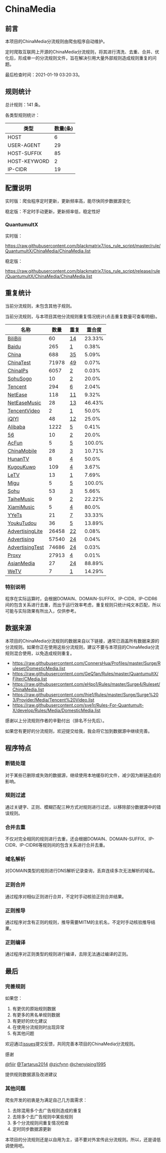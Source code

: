# ChinaMedia

## 前言

本项目的ChinaMedia分流规则由爬虫程序自动维护。

定时爬取互联网上开源的ChinaMedia分流规则，将其进行清洗、去重、合并、优化后，形成单一的分流规则文件，旨在解决引用大量外部规则造成规则重复的问题。



最后检查时间：2021-01-19 03:20:33。

## 规则统计

总计规则：141 条。

各类型规则统计：

| 类型 | 数量(条) |
| ---- | ---- |
| HOST | 6 |
| USER-AGENT | 29 |
| HOST-SUFFIX | 85 |
| HOST-KEYWORD | 2 |
| IP-CIDR | 19 |
## 配置说明

实时版：爬虫程序定时更新，更新频率高，能尽快同步数据源变化

稳定版：不定时手动更新，更新频率低，稳定性好

### QuantumultX 
实时版：

https://raw.githubusercontent.com/blackmatrix7/ios_rule_script/master/rule/QuantumultX/ChinaMedia/ChinaMedia.list

稳定版：

https://raw.githubusercontent.com/blackmatrix7/ios_rule_script/release/rule/QuantumultX/ChinaMedia/ChinaMedia.list

## 重复统计


当前分流规则，未包含其他子规则。


当前分流规则，与本项目其他分流规则重复情况统计(点击重复数量可查看明细)。



| 名称 | 数量 | 重复 | 重合度 |
| ---- | ---- | ---- | ------ |
|  [BiliBili](https://github.com/blackmatrix7/ios_rule_script/tree/master/rule/QuantumultX/BiliBili)    | 60   | [14](https://raw.githubusercontent.com/blackmatrix7/ios_rule_script/master/rule/QuantumultX/ChinaMedia/ChinaMedia_Repeat.list)   |   23.33% |
|  [Baidu](https://github.com/blackmatrix7/ios_rule_script/tree/master/rule/QuantumultX/Baidu)    | 265   | [1](https://raw.githubusercontent.com/blackmatrix7/ios_rule_script/master/rule/QuantumultX/ChinaMedia/ChinaMedia_Repeat.list)   |   0.38% |
|  [China](https://github.com/blackmatrix7/ios_rule_script/tree/master/rule/QuantumultX/China)    | 688   | [35](https://raw.githubusercontent.com/blackmatrix7/ios_rule_script/master/rule/QuantumultX/ChinaMedia/ChinaMedia_Repeat.list)   |   5.09% |
|  [ChinaTest](https://github.com/blackmatrix7/ios_rule_script/tree/master/rule/QuantumultX/ChinaTest)    | 71978   | [49](https://raw.githubusercontent.com/blackmatrix7/ios_rule_script/master/rule/QuantumultX/ChinaMedia/ChinaMedia_Repeat.list)   |   0.07% |
|  [ChinaIPs](https://github.com/blackmatrix7/ios_rule_script/tree/master/rule/QuantumultX/ChinaIPs)    | 6057   | [2](https://raw.githubusercontent.com/blackmatrix7/ios_rule_script/master/rule/QuantumultX/ChinaMedia/ChinaMedia_Repeat.list)   |   0.03% |
|  [SohuSogo](https://github.com/blackmatrix7/ios_rule_script/tree/master/rule/QuantumultX/SohuSogo)    | 10   | [2](https://raw.githubusercontent.com/blackmatrix7/ios_rule_script/master/rule/QuantumultX/ChinaMedia/ChinaMedia_Repeat.list)   |   20.0% |
|  [Tencent](https://github.com/blackmatrix7/ios_rule_script/tree/master/rule/QuantumultX/Tencent)    | 294   | [6](https://raw.githubusercontent.com/blackmatrix7/ios_rule_script/master/rule/QuantumultX/ChinaMedia/ChinaMedia_Repeat.list)   |   2.04% |
|  [NetEase](https://github.com/blackmatrix7/ios_rule_script/tree/master/rule/QuantumultX/NetEase)    | 118   | [11](https://raw.githubusercontent.com/blackmatrix7/ios_rule_script/master/rule/QuantumultX/ChinaMedia/ChinaMedia_Repeat.list)   |   9.32% |
|  [NetEaseMusic](https://github.com/blackmatrix7/ios_rule_script/tree/master/rule/QuantumultX/NetEaseMusic)    | 28   | [13](https://raw.githubusercontent.com/blackmatrix7/ios_rule_script/master/rule/QuantumultX/ChinaMedia/ChinaMedia_Repeat.list)   |   46.43% |
|  [TencentVideo](https://github.com/blackmatrix7/ios_rule_script/tree/master/rule/QuantumultX/TencentVideo)    | 2   | [1](https://raw.githubusercontent.com/blackmatrix7/ios_rule_script/master/rule/QuantumultX/ChinaMedia/ChinaMedia_Repeat.list)   |   50.0% |
|  [iQIYI](https://github.com/blackmatrix7/ios_rule_script/tree/master/rule/QuantumultX/iQIYI)    | 48   | [12](https://raw.githubusercontent.com/blackmatrix7/ios_rule_script/master/rule/QuantumultX/ChinaMedia/ChinaMedia_Repeat.list)   |   25.0% |
|  [Alibaba](https://github.com/blackmatrix7/ios_rule_script/tree/master/rule/QuantumultX/Alibaba)    | 1222   | [5](https://raw.githubusercontent.com/blackmatrix7/ios_rule_script/master/rule/QuantumultX/ChinaMedia/ChinaMedia_Repeat.list)   |   0.41% |
|  [56](https://github.com/blackmatrix7/ios_rule_script/tree/master/rule/QuantumultX/56)    | 10   | [2](https://raw.githubusercontent.com/blackmatrix7/ios_rule_script/master/rule/QuantumultX/ChinaMedia/ChinaMedia_Repeat.list)   |   20.0% |
|  [AcFun](https://github.com/blackmatrix7/ios_rule_script/tree/master/rule/QuantumultX/AcFun)    | 5   | [5](https://raw.githubusercontent.com/blackmatrix7/ios_rule_script/master/rule/QuantumultX/ChinaMedia/ChinaMedia_Repeat.list)   |   100.0% |
|  [ChinaMobile](https://github.com/blackmatrix7/ios_rule_script/tree/master/rule/QuantumultX/ChinaMobile)    | 28   | [3](https://raw.githubusercontent.com/blackmatrix7/ios_rule_script/master/rule/QuantumultX/ChinaMedia/ChinaMedia_Repeat.list)   |   10.71% |
|  [HunanTV](https://github.com/blackmatrix7/ios_rule_script/tree/master/rule/QuantumultX/HunanTV)    | 8   | [4](https://raw.githubusercontent.com/blackmatrix7/ios_rule_script/master/rule/QuantumultX/ChinaMedia/ChinaMedia_Repeat.list)   |   50.0% |
|  [KugouKuwo](https://github.com/blackmatrix7/ios_rule_script/tree/master/rule/QuantumultX/KugouKuwo)    | 109   | [4](https://raw.githubusercontent.com/blackmatrix7/ios_rule_script/master/rule/QuantumultX/ChinaMedia/ChinaMedia_Repeat.list)   |   3.67% |
|  [LeTV](https://github.com/blackmatrix7/ios_rule_script/tree/master/rule/QuantumultX/LeTV)    | 13   | [1](https://raw.githubusercontent.com/blackmatrix7/ios_rule_script/master/rule/QuantumultX/ChinaMedia/ChinaMedia_Repeat.list)   |   7.69% |
|  [Migu](https://github.com/blackmatrix7/ios_rule_script/tree/master/rule/QuantumultX/Migu)    | 5   | [5](https://raw.githubusercontent.com/blackmatrix7/ios_rule_script/master/rule/QuantumultX/ChinaMedia/ChinaMedia_Repeat.list)   |   100.0% |
|  [Sohu](https://github.com/blackmatrix7/ios_rule_script/tree/master/rule/QuantumultX/Sohu)    | 53   | [3](https://raw.githubusercontent.com/blackmatrix7/ios_rule_script/master/rule/QuantumultX/ChinaMedia/ChinaMedia_Repeat.list)   |   5.66% |
|  [TaiheMusic](https://github.com/blackmatrix7/ios_rule_script/tree/master/rule/QuantumultX/TaiheMusic)    | 9   | [2](https://raw.githubusercontent.com/blackmatrix7/ios_rule_script/master/rule/QuantumultX/ChinaMedia/ChinaMedia_Repeat.list)   |   22.22% |
|  [XiamiMusic](https://github.com/blackmatrix7/ios_rule_script/tree/master/rule/QuantumultX/XiamiMusic)    | 5   | [4](https://raw.githubusercontent.com/blackmatrix7/ios_rule_script/master/rule/QuantumultX/ChinaMedia/ChinaMedia_Repeat.list)   |   80.0% |
|  [YYeTs](https://github.com/blackmatrix7/ios_rule_script/tree/master/rule/QuantumultX/YYeTs)    | 21   | [7](https://raw.githubusercontent.com/blackmatrix7/ios_rule_script/master/rule/QuantumultX/ChinaMedia/ChinaMedia_Repeat.list)   |   33.33% |
|  [YoukuTudou](https://github.com/blackmatrix7/ios_rule_script/tree/master/rule/QuantumultX/YoukuTudou)    | 36   | [5](https://raw.githubusercontent.com/blackmatrix7/ios_rule_script/master/rule/QuantumultX/ChinaMedia/ChinaMedia_Repeat.list)   |   13.89% |
|  [AdvertisingLite](https://github.com/blackmatrix7/ios_rule_script/tree/master/rule/QuantumultX/AdvertisingLite)    | 26458   | [22](https://raw.githubusercontent.com/blackmatrix7/ios_rule_script/master/rule/QuantumultX/ChinaMedia/ChinaMedia_Repeat.list)   |   0.08% |
|  [Advertising](https://github.com/blackmatrix7/ios_rule_script/tree/master/rule/QuantumultX/Advertising)    | 57540   | [24](https://raw.githubusercontent.com/blackmatrix7/ios_rule_script/master/rule/QuantumultX/ChinaMedia/ChinaMedia_Repeat.list)   |   0.04% |
|  [AdvertisingTest](https://github.com/blackmatrix7/ios_rule_script/tree/master/rule/QuantumultX/AdvertisingTest)    | 74686   | [24](https://raw.githubusercontent.com/blackmatrix7/ios_rule_script/master/rule/QuantumultX/ChinaMedia/ChinaMedia_Repeat.list)   |   0.03% |
|  [Proxy](https://github.com/blackmatrix7/ios_rule_script/tree/master/rule/QuantumultX/Proxy)    | 27913   | [4](https://raw.githubusercontent.com/blackmatrix7/ios_rule_script/master/rule/QuantumultX/ChinaMedia/ChinaMedia_Repeat.list)   |   0.01% |
|  [AsianMedia](https://github.com/blackmatrix7/ios_rule_script/tree/master/rule/QuantumultX/AsianMedia)    | 27   | [24](https://raw.githubusercontent.com/blackmatrix7/ios_rule_script/master/rule/QuantumultX/ChinaMedia/ChinaMedia_Repeat.list)   |   88.89% |
|  [WeTV](https://github.com/blackmatrix7/ios_rule_script/tree/master/rule/QuantumultX/WeTV)    | 7   | [1](https://raw.githubusercontent.com/blackmatrix7/ios_rule_script/master/rule/QuantumultX/ChinaMedia/ChinaMedia_Repeat.list)   |   14.29% |
### 特别说明
程序在实际运算时，会根据DOMAIN、DOMAIN-SUFFIX、IP-CIDR、IP-CIDR6间的包含关系进行去重，而出于运行效率考虑，重复规则只统计纯文本匹配，所以可能与实际效果有所出入，仅供参考。

## 数据来源

本项目的ChinaMedia分流规则的数据来自以下链接，通常已涵盖所有数据来源的分流规则。如果你正在使用这些分流规则，建议不要与本项目的ChinaMedia分流规则混合使用，以免造成规则重复。

- https://raw.githubusercontent.com/ConnersHua/Profiles/master/Surge/Ruleset/DomesticMedia.list
- https://raw.githubusercontent.com/GeQ1an/Rules/master/QuantumultX/Filter/CMedia.list
- https://raw.githubusercontent.com/eHpo1/Rules/master/Surge4/Ruleset/ChinaMedia.list
- https://raw.githubusercontent.com/lhie1/Rules/master/Surge/Surge%203/Provider/Media/Tencent%20Video.list
- https://raw.githubusercontent.com/sve1r/Rules-For-Quantumult-X/develop/Rules/Media/DomesticMedia.list


感谢以上分流规则作者的辛勤付出（排名不分先后）。

如果您有更好的分流规则，欢迎提交给我，我会将它加到数据源中继续完善。

## 程序特点

### 断链处理

对于某些已删除或失效的数据源，继续使用本地缓存的文件，减少因为断链造成的影响。

### 规则过滤

通过关键字、正则、模糊匹配三种方式对规则进行过滤，以移除部分数据源中的错误规则。

### 合并去重

不仅对完全相同的规则进行去重，还会根据DOMAIN、DOMAIN-SUFFIX、IP-CIDR、IP-CIDR6等规则间的包含关系进行合并去重。

### 域名解析

对DOMAIN类型的规则进行DNS解析记录查询，丢弃连续多次无法解析的域名。

### 正则合并

通过程序对相似正则进行合并，不定时手动核验正则合并结果。

### 正则推导

通过程序对含有正则的规则，推导需要MITM的主机名，不定时手动核验推导结果。

### 正则编译

通过程序对正则类型的规则进行编译，去除无法通过编译的正则。

## 最后

### 完善规则

如果您：

1. 有更优的原始规则数据
2. 有更多的黑名单规则数据
3. 有更好的优化建议
4. 在使用分流规则时出现异常
5. 有其他问题

欢迎通过[issues](https://github.com/blackmatrix7/ios_rule_script/issues/new)提交反馈，共同完善本项目的ChinaMedia分流规则。

感谢

[@fiiir](https://github.com/fiiir) [@Tartarus2014](https://github.com/Tartarus2014) [@zjcfynn](https://github.com/zjcfynn) [@chenyiping1995](https://github.com/chenyiping1995) 

提供规则数据源及改进建议

### 其他问题

爬虫开发的初衷是为满足自己几方面需求：

1. 去除混用多个去广告规则造成的重复
2. 去除多个去广告规则中某些规则
3. 多个分流规则间重复情况检查
4. 定时同步数据源更新

本项目的分流规则还是以自用为主，请不要对外宣传此分流规则。所以，还是请低调使用吧。
